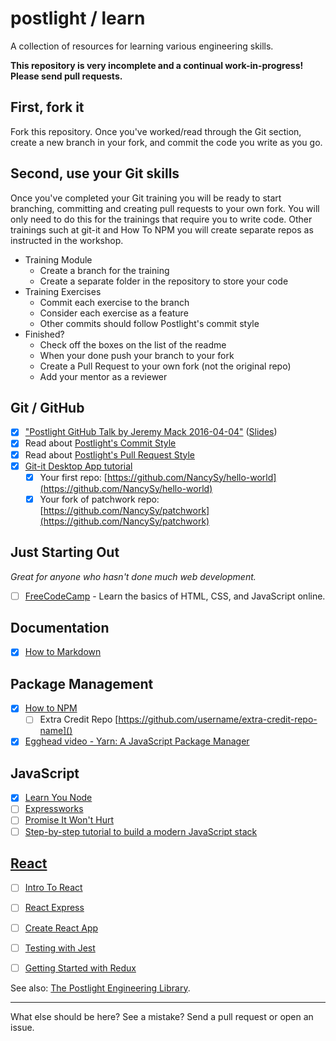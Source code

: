 # postlight / learn

A collection of resources for learning various engineering skills.

**This repository is very incomplete and a continual work-in-progress! Please send pull requests.**

## First, fork it

Fork this repository. Once you've worked/read through the Git section, create a new branch in your fork, and commit the code you write as you go.

## Second, use your Git skills

Once you've completed your Git training you will be ready to start branching, committing and creating pull requests to your own fork. You will only need to do this for the trainings that require you to write code. Other trainings such at git-it and How To NPM you will create separate repos as instructed in the workshop.

* Training Module
  * Create a branch for the training
  * Create a separate folder in the repository to store your code
* Training Exercises
  * Commit each exercise to the branch
  * Consider each exercise as a feature
  * Other commits should follow Postlight's commit style
* Finished?
  * Check off the boxes on the list of the readme
  * When your done push your branch to your fork
  * Create a Pull Request to your own fork (not the original repo)
  * Add your mentor as a reviewer

## Git / GitHub

  * [x] ["Postlight GitHub Talk by Jeremy Mack 2016-04-04"](https://www.youtube.com/watch?v=YtckscmKtYk) ([Slides](https://www.mindmeister.com/678359058?t=zgPweW2tuV))
  * [x] Read about [Postlight's Commit Style](https://trello.com/c/Z2xpXbm1/10-%F0%9F%8E%A8-commit-style)
  * [x] Read about [Postlight's Pull Request Style](https://trello.com/c/DsH0Ea4L/11-%F0%9F%8C%B1-pull-request-style)
  * [x] [Git-it Desktop App tutorial ](https://github.com/jlord/git-it-electron)
    * [x] Your first repo: [https://github.com/NancySy/hello-world](https://github.com/NancySy/hello-world)
    * [x] Your fork of patchwork repo: [https://github.com/NancySy/patchwork](https://github.com/NancySy/patchwork)

## Just Starting Out

_Great for anyone who hasn't done much web development._

* [ ] [FreeCodeCamp](https://www.freecodecamp.org) - Learn the basics of HTML, CSS, and JavaScript online.

## Documentation

* [x] [How to Markdown](https://github.com/workshopper/how-to-markdown)

## Package Management

* [x] [How to NPM](https://github.com/workshopper/how-to-npm)
  * [ ] Extra Credit Repo [https://github.com/username/extra-credit-repo-name]()
* [x] [Egghead video - Yarn: A JavaScript Package Manager](https://egghead.io/lessons/javascript-yarn-a-javascript-package-manager)

## JavaScript

* [x] [Learn You Node](https://github.com/workshopper/learnyounode)
* [ ] [Expressworks](https://github.com/azat-co/expressworks)
* [ ] [Promise It Won't Hurt](https://github.com/stevekane/promise-it-wont-hurt)
* [ ] [Step-by-step tutorial to build a modern JavaScript stack](https://github.com/verekia/js-stack-from-scratch)

## [React](https://facebook.github.io/react/)

* [ ] [Intro To React](https://facebook.github.io/react/tutorial/tutorial.html)
* [ ] [React Express](http://www.react.express/)
* [ ] [Create React App](https://github.com/facebookincubator/create-react-app)
* [ ] [Testing with Jest](https://facebook.github.io/jest/docs/tutorial-react.html)
* [ ] [Getting Started with Redux](https://egghead.io/courses/getting-started-with-redux)


See also: [The Postlight Engineering Library](https://trello.com/b/Sgol3uST/postlight-engineering-library).

---

What else should be here? See a mistake? Send a pull request or open an issue.
